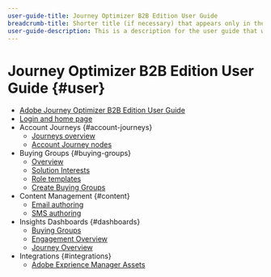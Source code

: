 ```yaml
---
user-guide-title: Journey Optimizer B2B Edition User Guide
breadcrumb-title: Shorter title (if necessary) that appears only in the breadcrumb.
user-guide-description: This is a description for the user guide that will be displayed on the landing page.
---
```


# Journey Optimizer B2B Edition User Guide {#user}

+ [Adobe Journey Optimizer B2B Edition User Guide](guide-overview.md)
+ [Login and home page](home-page.md)
+ Account Journeys {#account-journeys}
    + [Journeys overview](./journeys/journey-overview.md)
    + [Account Journey nodes](./journeys/journey-nodes.md)
+ Buying Groups {#buying-groups}
    + [Overview](./buying-groups/buying-groups-overview.md)
    + [Solution Interests](./buying-groups/solution-interests.md)
    + [Role templates](./buying-groups/buying-groups-role-templates.md)
    + [Create Buying Groups](./buying-groups/buying-groups-create.md)
+ Content Management {#content}
    + [Email authoring](./content/email-authoring.md)
    + [SMS authoring](./content/sms-authoring.md)
+ Insights Dashboards {#dashboards}
    + [Buying Groups](./dashboards/buying-groups-dashboard.md)
    + [Engagement Overview](./dashboards/engagement-dashboard.md)
    + [Journey Overview](./dashboards/journeys-dashboard.md)
+ Integrations {#integrations}
    + [Adobe Exprience Manager Assets](./integrations/experience-manager-assets-integration.md)

